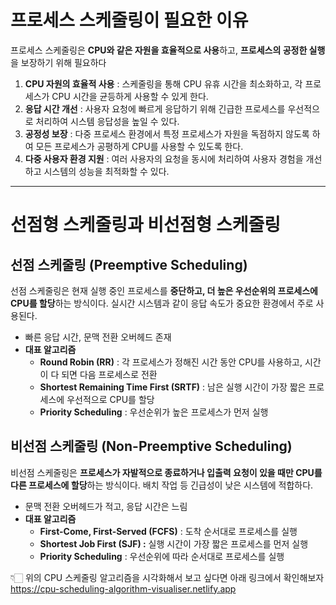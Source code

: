 # 프로세스 스케줄링이 필요한 이유

프로세스 스케줄링은 **CPU와 같은 자원을 효율적으로 사용**하고, **프로세스의 공정한 실행**을 보장하기 위해 필요하다

1. **CPU 자원의 효율적 사용** : 스케줄링을 통해 CPU 유휴 시간을 최소화하고, 각 프로세스가 CPU 시간을 균등하게 사용할 수 있게 한다.
2. **응답 시간 개선** : 사용자 요청에 빠르게 응답하기 위해 긴급한 프로세스를 우선적으로 처리하여 시스템 응답성을 높일 수 있다.
3. **공정성 보장** : 다중 프로세스 환경에서 특정 프로세스가 자원을 독점하지 않도록 하여 모든 프로세스가 공평하게 CPU를 사용할 수 있도록 한다.
4. **다중 사용자 환경 지원** : 여러 사용자의 요청을 동시에 처리하여 사용자 경험을 개선하고 시스템의 성능을 최적화할 수 있다.

--- 
# 선점형 스케줄링과 비선점형 스케줄링

## 선점 스케줄링 (Preemptive Scheduling)

선점 스케줄링은 현재 실행 중인 프로세스를 **중단하고, 더 높은 우선순위의 프로세스에 CPU를 할당**하는 방식이다. 실시간 시스템과 같이 응답 속도가 중요한 환경에서 주로 사용된다.

- 빠른 응답 시간, 문맥 전환 오버헤드 존재
- **대표 알고리즘**
    - **Round Robin (RR)** : 각 프로세스가 정해진 시간 동안 CPU를 사용하고, 시간이 다 되면 다음 프로세스로 전환
    - **Shortest Remaining Time First (SRTF)** : 남은 실행 시간이 가장 짧은 프로세스에 우선적으로 CPU를 할당
    - **Priority Scheduling** : 우선순위가 높은 프로세스가 먼저 실행

## 비선점 스케줄링 (Non-Preemptive Scheduling)

비선점 스케줄링은 **프로세스가 자발적으로 종료하거나 입출력 요청이 있을 때만 CPU를 다른 프로세스에 할당**하는 방식이다. 배치 작업 등 긴급성이 낮은 시스템에 적합하다.

- 문맥 전환 오버헤드가 적고, 응답 시간은 느림
- **대표 알고리즘**
    - **First-Come, First-Served (FCFS)** : 도착 순서대로 프로세스를 실행
    - **Shortest Job First (SJF) :** 실행 시간이 가장 짧은 프로세스를 먼저 실행
    - **Priority Scheduling** : 우선순위에 따라 순서대로 프로세스를 실행

👇🏻 위의 CPU 스케줄링 알고리즘을 시각화해서 보고 싶다면 아래 링크에서 확인해보자
https://cpu-scheduling-algorithm-visualiser.netlify.app
